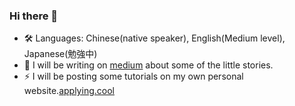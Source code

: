### Hi there 👋

<!--
**ad869/ad869** is a ✨ _special_ ✨ repository because its `README.md` (this file) appears on your GitHub profile.

Here are some ideas to get you started:

- 🔭 I’m currently working on ...
- 🌱 I’m currently learning ...
- 👯 I’m looking to collaborate on ...
- 🤔 I’m looking for help with ...
- 💬 Ask me about ...
- 📫 How to reach me: ...
- 😄 Pronouns: ...
- ⚡ Fun fact: ...
-->
- 🛠 Languages: Chinese(native speaker), English(Medium level), Japanese(勉強中)　
- 🤔 I will be writing on [medium](https://medium.com/@applying.cool) about some of the little stories.
- ⚡ I will be posting some tutorials on my own personal website.[applying.cool](https://www.applying.cool)
